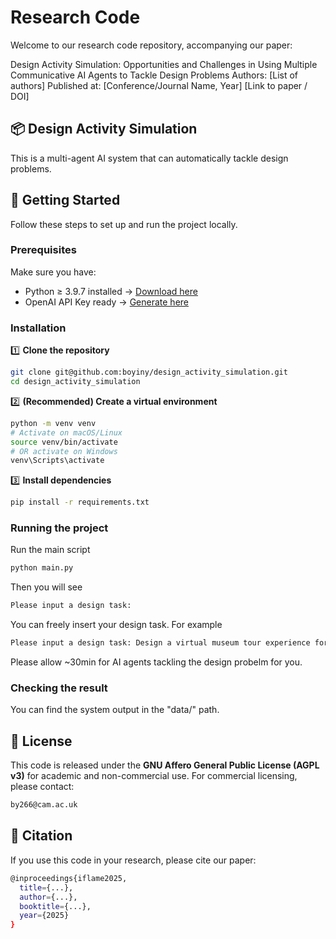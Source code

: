 # Research Code

Welcome to our research code repository, accompanying our paper:

Design Activity Simulation: Opportunities and Challenges in Using Multiple Communicative AI Agents to Tackle Design Problems
Authors: [List of authors]
Published at: [Conference/Journal Name, Year]
[Link to paper / DOI]

## 📦 Design Activity Simulation

This is a multi-agent AI system that can automatically tackle design problems. 

## 🚀 Getting Started

Follow these steps to set up and run the project locally.

### Prerequisites

Make sure you have: 
- Python ≥ 3.9.7 installed -> [Download here](https://www.python.org/downloads/)
- OpenAI API Key ready -> [Generate here](https://openai.com/index/openai-api/)

### Installation

1️⃣ **Clone the repository**
```bash
git clone git@github.com:boyiny/design_activity_simulation.git
cd design_activity_simulation
```

2️⃣ **(Recommended) Create a virtual environment**
```bash
python -m venv venv
# Activate on macOS/Linux
source venv/bin/activate
# OR activate on Windows
venv\Scripts\activate
```

3️⃣ **Install dependencies**
```bash
pip install -r requirements.txt
```

### Running the project
Run the main script
```bash
python main.py
```
Then you will see
```bash
Please input a design task: 
```
You can freely insert your design task. For example
```bash
Please input a design task: Design a virtual museum tour experience for remote visitors.
```
Please allow ~30min for AI agents tackling the design probelm for you. 

### Checking the result
You can find the system output in the "data/<timetag>" path.

## 🪪 License
This code is released under the **GNU Affero General Public License (AGPL v3)** for academic and non-commercial use. For commercial licensing, please contact:
```bash
by266@cam.ac.uk
```

## 💬 Citation
If you use this code in your research, please cite our paper:
```bash
@inproceedings{iflame2025,
  title={...},
  author={...},
  booktitle={...},
  year={2025}
}
```


